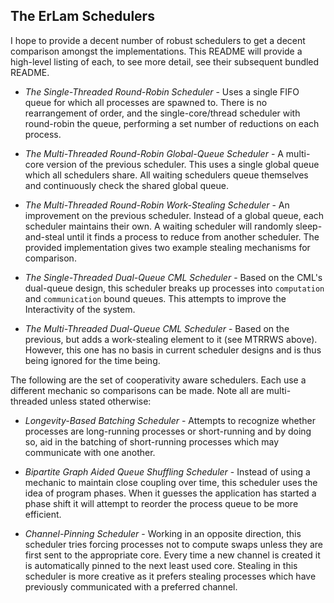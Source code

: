 ## The ErLam Schedulers ##

I hope to provide a decent number of robust schedulers to get a decent 
comparison amongst the implementations. This README will provide a high-level
listing of each, to see more detail, see their subsequent bundled README.


* _The Single-Threaded Round-Robin Scheduler_ - Uses a single FIFO queue for
  which all processes are spawned to. There is no rearrangement of order, and
  the single-core/thread scheduler with round-robin the queue, performing
  a set number of reductions on each process.

* _The Multi-Threaded Round-Robin Global-Queue Scheduler_ - A multi-core version
  of the previous scheduler. This uses a single global queue which all 
  schedulers share. All waiting schedulers queue themselves and continuously
  check the shared global queue.

* _The Multi-Threaded Round-Robin Work-Stealing Scheduler_ - An improvement on
  the previous scheduler. Instead of a global queue, each scheduler maintains
  their own. A waiting scheduler will randomly sleep-and-steal until it finds 
  a process to reduce from another scheduler. The provided implementation gives
  two example stealing mechanisms for comparison.

* _The Single-Threaded Dual-Queue CML Scheduler_ - Based on the CML's dual-queue
  design, this scheduler breaks up processes into `computation` and 
  `communication` bound queues. This attempts to improve the Interactivity of
  the system.

* _The Multi-Threaded Dual-Queue CML Scheduler_ - Based on the previous, but
  adds a work-stealing element to it (see MTRRWS above). However, this one has
  no basis in current scheduler designs and is thus being ignored for the time
  being.

The following are the set of cooperativity aware schedulers. Each use a
different mechanic so comparisons can be made. Note all are multi-threaded
unless stated otherwise:

* _Longevity-Based Batching Scheduler_ - Attempts to recognize whether processes
  are long-running processes or short-running and by doing so, aid in the
  batching of short-running processes which may communicate with one another.

* _Bipartite Graph Aided Queue Shuffling Scheduler_ - Instead of using a
  mechanic to maintain close coupling over time, this scheduler uses the idea
  of program phases. When it guesses the application has started a phase shift
  it will attempt to reorder the process queue to be more efficient.

* _Channel-Pinning Scheduler_ - Working in an opposite direction, this
  scheduler tries forcing processes not to compute swaps unless they are
  first sent to the appropriate core. Every time a new channel is created it
  is automatically pinned to the next least used core. Stealing in this
  scheduler is more creative as it prefers stealing processes which have
  previously communicated with a preferred channel.


